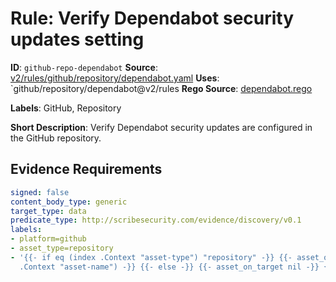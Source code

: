 # Rule: Verify Dependabot security updates setting

**ID**: `github-repo-dependabot`
**Source**: [v2/rules/github/repository/dependabot.yaml](https://github.com/scribe-public/sample-policies/v2/rules/github/repository/dependabot.yaml)
**Uses**: `github/repository/dependabot@v2/rules
**Rego Source**: [dependabot.rego](https://github.com/scribe-public/sample-policies/v2/rules/github/repository/dependabot.rego)

**Labels**: GitHub, Repository

**Short Description**: Verify Dependabot security updates are configured in the GitHub repository.

## Evidence Requirements

```yaml
signed: false
content_body_type: generic
target_type: data
predicate_type: http://scribesecurity.com/evidence/discovery/v0.1
labels:
- platform=github
- asset_type=repository
- '{{- if eq (index .Context "asset-type") "repository" -}} {{- asset_on_target (index
  .Context "asset-name") -}} {{- else -}} {{- asset_on_target nil -}} {{- end -}}'
```
